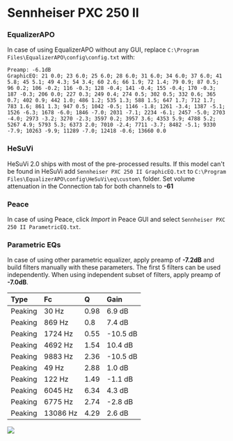 # Sennheiser PXC 250 II

### EqualizerAPO
In case of using EqualizerAPO without any GUI, replace `C:\Program Files\EqualizerAPO\config\config.txt`
with:
```
Preamp: -6.1dB
GraphicEQ: 21 0.0; 23 6.0; 25 6.0; 28 6.0; 31 6.0; 34 6.0; 37 6.0; 41 5.8; 45 5.1; 49 4.3; 54 3.4; 60 2.6; 66 1.9; 72 1.4; 79 0.9; 87 0.5; 96 0.2; 106 -0.2; 116 -0.3; 128 -0.4; 141 -0.4; 155 -0.4; 170 -0.3; 187 -0.3; 206 0.0; 227 0.3; 249 0.4; 274 0.5; 302 0.5; 332 0.6; 365 0.7; 402 0.9; 442 1.0; 486 1.2; 535 1.3; 588 1.5; 647 1.7; 712 1.7; 783 1.6; 861 1.3; 947 0.5; 1042 -0.5; 1146 -1.8; 1261 -3.4; 1387 -5.1; 1526 -6.3; 1678 -6.0; 1846 -7.0; 2031 -7.1; 2234 -6.1; 2457 -5.0; 2703 -4.0; 2973 -3.2; 3270 -2.3; 3597 0.2; 3957 3.6; 4353 5.9; 4788 5.2; 5267 4.9; 5793 5.3; 6373 2.0; 7010 -2.4; 7711 -3.7; 8482 -5.1; 9330 -7.9; 10263 -9.9; 11289 -7.0; 12418 -0.6; 13660 0.0
```

### HeSuVi
HeSuVi 2.0 ships with most of the pre-processed results. If this model can't be found in HeSuVi add
`Sennheiser PXC 250 II GraphicEQ.txt` to `C:\Program Files\EqualizerAPO\config\HeSuVi\eq\custom\` folder.
Set volume attenuation in the Connection tab for both channels to **-61**

### Peace
In case of using Peace, click *Import* in Peace GUI and select `Sennheiser PXC 250 II ParametricEQ.txt`.

### Parametric EQs
In case of using other parametric equalizer, apply preamp of **-7.2dB** and build filters manually
with these parameters. The first 5 filters can be used independently.
When using independent subset of filters, apply preamp of **-7.0dB**.

| Type    | Fc       |    Q | Gain     |
|:--------|:---------|:-----|:---------|
| Peaking | 30 Hz    | 0.98 | 6.9 dB   |
| Peaking | 869 Hz   | 0.8  | 7.4 dB   |
| Peaking | 1724 Hz  | 0.55 | -10.5 dB |
| Peaking | 4692 Hz  | 1.54 | 10.4 dB  |
| Peaking | 9883 Hz  | 2.36 | -10.5 dB |
| Peaking | 49 Hz    | 2.88 | 1.0 dB   |
| Peaking | 122 Hz   | 1.49 | -1.1 dB  |
| Peaking | 6045 Hz  | 6.34 | 4.3 dB   |
| Peaking | 6775 Hz  | 2.74 | -2.8 dB  |
| Peaking | 13086 Hz | 4.29 | 2.6 dB   |

![](https://raw.githubusercontent.com/jaakkopasanen/AutoEq/master/results/rtings/rtings/Sennheiser%20PXC%20250%20II/Sennheiser%20PXC%20250%20II.png)